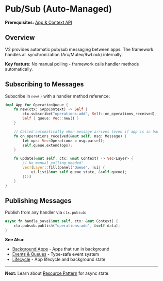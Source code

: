 # Pub/Sub (Auto-Managed)

**Prerequisites:** [App & Context API](../01-fundamentals/app-and-context.md)

## Overview

V2 provides automatic pub/sub messaging between apps. The framework handles all synchronization (Arc/Mutex/RwLock) internally.

**Key feature:** No manual polling - framework calls handler methods automatically.

## Subscribing to Messages

Subscribe in `new()` with a handler method reference:

```rust
impl App for OperationQueue {
    fn new(ctx: &AppContext) -> Self {
        ctx.subscribe("operations:add", Self::on_operations_received);
        Self { queue: Vec::new() }
    }

    // Called automatically when message arrives (even if app is in background!)
    fn on_operations_received(&mut self, msg: Message) {
        let ops: Vec<Operation> = msg.parse();
        self.queue.extend(ops);
    }

    fn update(&mut self, ctx: &mut Context) -> Vec<Layer> {
        // No manual polling needed!
        vec![Layer::fill(panel("Queue", |ui| {
            ui.list(&mut self.queue_state, &self.queue);
        }))]
    }
}
```

## Publishing Messages

Publish from any handler via `ctx.pubsub`:

```rust
async fn handle_save(&mut self, ctx: &mut Context) {
    ctx.pubsub.publish("operations:add", &self.data);
}
```

**See Also:**
- [Background Apps](../06-system-features/background-apps.md) - Apps that run in background
- [Events & Queues](../07-advanced/events-and-queues.md) - Type-safe event system
- [Lifecycle](../01-fundamentals/lifecycle.md) - App lifecycle and background state

---

**Next:** Learn about [Resource Pattern](resource-pattern.md) for async state.
